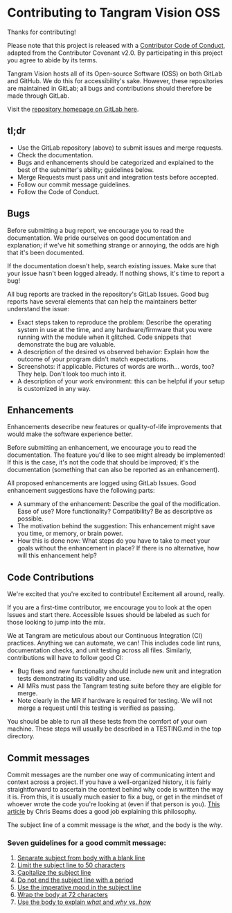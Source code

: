 # Contributing to Tangram Vision OSS

Thanks for contributing!

Please note that this project is released with a [Contributor Code of Conduct](CODE_OF_CONDUCT.md), adapted from the Contributor Covenant v2.0. By participating in this project you agree to abide by its terms.

Tangram Vision hosts all of its Open-source Software (OSS) on both GitLab and GitHub. We do this for accessibility's sake. However, these repositories are maintained in GitLab; all bugs and contributions should therefore be made through GitLab.

Visit the [repository homepage on GitLab here](https://gitlab.com/tangram-vision-oss/tangram-visions-blog).

## tl;dr

- Use the GitLab repository (above) to submit issues and merge requests.
- Check the documentation.
- Bugs and enhancements should be categorized and explained to the best of the submitter's ability; guidelines below.
- Merge Requests must pass unit and integration tests before accepted.
- Follow our commit message guidelines.
- Follow the Code of Conduct.

## Bugs

Before submitting a bug report, we encourage you to read the documentation. We pride ourselves on good documentation and explanation; if we've hit something strange or annoying, the odds are high that it's been documented.

If the documentation doesn't help, search existing issues. Make sure that your issue hasn't been logged already. If nothing shows, it's time to report a bug!

All bug reports are tracked in the repository's GitLab Issues. Good bug reports have several elements that can help the maintainers better understand the issue:

- Exact steps taken to reproduce the problem: Describe the operating system in use at the time, and any hardware/firmware that you were running with the module when it glitched. Code snippets that demonstrate the bug are valuable.
- A description of the desired vs observed behavior: Explain how the outcome of your program didn't match expectations.
- Screenshots: if applicable. Pictures of words are worth... words, too? They help. Don't look too much into it.
- A description of your work environment: this can be helpful if your setup is customized in any way.

## Enhancements

Enhancements desecribe new features or quality-of-life improvements that would make the software experience better.

Before submitting an enhancement, we encourage you to read the documentation. The feature you'd like to see might already be implemented! If this is the case, it's not the code that should be improved; it's the documentation (something that can also be reported as an enhancement).

All proposed enhancements are logged using GitLab Issues. Good enhancement suggestions have the following parts:

- A summary of the enhancement: Describe the goal of the modification. Ease of use? More functionality? Compatibility? Be as descriptive as possible.
- The motivation behind the suggestion: This enhancement might save you time, or memory, or brain power.
- How this is done now: What steps do you have to take to meet your goals without the enhancement in place? If there is no alternative, how will this enhancement help?

## Code Contributions

We're excited that you're excited to contribute! Excitement all around, really.

If you are a first-time contributor, we encourage you to look at the open Issues and start there. Accessible Issues should be labeled as such for those looking to jump into the mix.

We at Tangram are meticulous about our Continuous Integration (CI) practices. Anything we can automate, we can! This includes code lint runs, documentation checks, and unit testing across all files. Similarly, contributions will have to follow good CI:

- Bug fixes and new functionality should include new unit and integration tests demonstrating its validity and use.
- All MRs must pass the Tangram testing suite before they are eligible for merge.
- Note clearly in the MR if hardware is required for testing. We will not merge a request until this testing is verified as passing.

You should be able to run all these tests from the comfort of your own machine. These steps will usually be described in a TESTING.md in the top directory.

## Commit messages

Commit messages are the number one way of communicating intent and context across a project. If you have a well-organized history, it is fairly straightforward to ascertain the context behind why code is written the way it is. From this, it is usually much easier to fix a bug, or get in the mindset of whoever wrote the code you're looking at (even if that person is you). [This article](https://chris.beams.io/posts/git-commit/) by Chris Beams does a good job explaining this philosophy.

The subject line of a commit message is the *what*, and the body is the *why*.

### Seven guidelines for a good commit message:

1. [Separate subject from body with a blank line](https://chris.beams.io/posts/git-commit/#separate)
2. [Limit the subject line to 50 characters](https://chris.beams.io/posts/git-commit/#limit-50)
3. [Capitalize the subject line](https://chris.beams.io/posts/git-commit/#capitalize)
4. [Do not end the subject line with a period](https://chris.beams.io/posts/git-commit/#end)
5. [Use the imperative mood in the subject line](https://chris.beams.io/posts/git-commit/#imperative)
6. [Wrap the body at 72 characters](https://chris.beams.io/posts/git-commit/#wrap-72)
7. [Use the body to explain *what* and *why* vs. *how*](https://chris.beams.io/posts/git-commit/#why-not-how)

